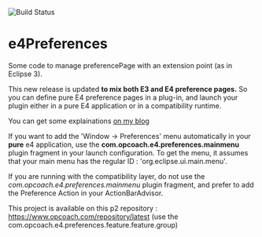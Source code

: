 ![Build Status](https://github.com/opcoach/e4Preferences/actions/workflows/maven.yml/badge.svg)

e4Preferences
=============

Some code to manage preferencePage with an extension point (as in Eclipse 3).

This new release is updated **to mix both E3 and E4 preference pages.** So you can define pure E4 preference pages in a plug-in, and launch your plugin either in a pure E4 application or in a compatibility runtime.

You can get some explainations <a href="http://www.opcoach.com/en/managing-preference-pages-with-eclipse-4/">on my blog</a>

If you want to add the 'Window -> Preferences' menu automatically in your **pure** e4 application, use the **com.opcoach.e4.preferences.mainmenu** plugin fragment in your launch configuration. To get the menu, it assumes that your main menu has the regular ID : 'org.eclipse.ui.main.menu'. 

If you are running with the compatibility layer, do not use the *com.opcoach.e4.preferences.mainmenu* plugin fragment, and prefer to add the Preference Action in your ActionBarAdvisor. 

This project is available on this p2 repository : https://www.opcoach.com/repository/latest (use the com.opcoach.e4.preferences.feature.feature.group) 

